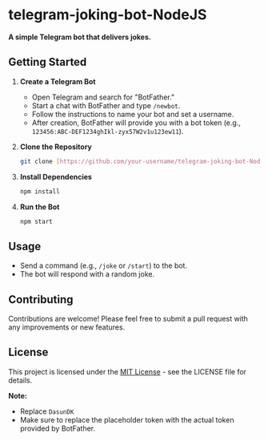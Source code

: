 # telegram-joking-bot-NodeJS

**A simple Telegram bot that delivers jokes.**

## Getting Started

1. **Create a Telegram Bot**

   - Open Telegram and search for "BotFather."
   - Start a chat with BotFather and type `/newbot`.
   - Follow the instructions to name your bot and set a username.
   - After creation, BotFather will provide you with a bot token (e.g., `123456:ABC-DEF1234ghIkl-zyx57W2v1u123ew11`).

2. **Clone the Repository**

   ```bash
   git clone [https://github.com/your-username/telegram-joking-bot-NodeJS.git](https://github.com/your-username/telegram-joking-bot-NodeJS.git)
   ```

3. **Install Dependencies**

   ```bash
   npm install
   ```

4. **Run the Bot**
   ```bash
   npm start
   ```

## Usage

- Send a command (e.g., `/joke` or `/start`) to the bot.
- The bot will respond with a random joke.

## Contributing

Contributions are welcome! Please feel free to submit a pull request with any improvements or new features.

## License

This project is licensed under the [MIT License](https://www.google.com/url?sa=E&source=gmail&q=LICENSE) - see the LICENSE file for details.

**Note:**

- Replace `DasunDK`
- Make sure to replace the placeholder token with the actual token provided by BotFather.
